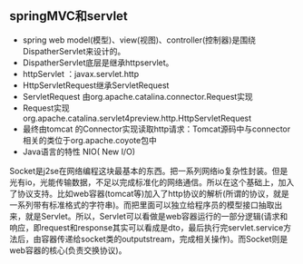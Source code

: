 ## springMVC和servlet
* spring web model(模型)、view(视图)、controller(控制器)是围绕DispatherServlet来设计的。
* DispatherServlet底层是继承httpservlet。
* httpServlet ：javax.servlet.http
* HttpServletRequest继承ServletRequest
* ServletRequest 由org.apache.catalina.connector.Request实现
* Request实现org.apache.catalina.servlet4preview.http.HttpServletRequest
* 最终由tomcat 的Connector实现读取http请求：Tomcat源码中与connector相关的类位于org.apache.coyote包中
* Java语言的特性 NIO( New I/O)

Socket是j2se在网络编程这块最基本的东西。把一系列网络io复杂性封装。但是光有io，光能传输数据，不足以完成标准化的网络通信。所以在这个基础上，加入了协议支持。比如web容器(tomcat等)加入了http协议的解析(所谓的协议，就是一系列带有标准格式的字符串)。而把里面可以独立给程序员的模型接口抽取出来，就是Servlet。所以，Servlet可以看做是web容器运行的一部分逻辑(请求和响应，即request和response其实可以看成是dto，最后执行完servlet.service方法后，由容器传递给socket类的outputstream，完成相关操作)。而Socket则是web容器的核心(负责交换协议)。
